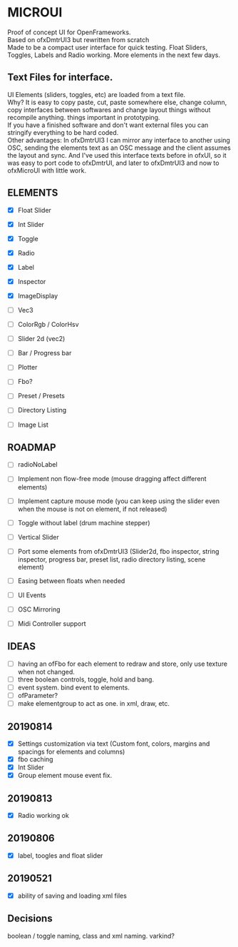 # MICROUI

Proof of concept UI for OpenFrameworks.  
Based on ofxDmtrUI3 but rewritten from scratch  
Made to be a compact user interface for quick testing.
Float Sliders, Toggles, Labels and Radio working. More elements in the next few days.  

## Text Files for interface.
UI Elements (sliders, toggles, etc) are loaded from a text 
file.  
Why? It is easy to copy paste, cut, paste somewhere else, change column, copy interfaces between softwares
and change layout things without recompile anything. things important in prototyping.  
If you have a finished software and don't want external files you can stringify everything to be hard coded.  
Other advantages: In ofxDmtrUI3 I can mirror any interface to another using OSC, sending the elements text as an OSC message and the client assumes the layout and sync.
And I've used this interface texts before in ofxUI, so it was easy to port code to ofxDmtrUI, and later to ofxDmtrUI3 and now to ofxMicroUI with little work.

## ELEMENTS 
- [x] Float Slider
- [x] Int Slider
- [x] Toggle
- [x] Radio
- [x] Label
- [x] Inspector
- [x] ImageDisplay
- [ ] Vec3
- [ ] ColorRgb / ColorHsv
- [ ] Slider 2d (vec2)
- [ ] Bar / Progress bar
- [ ] Plotter
- [ ] Fbo?
- [ ] Preset / Presets
- [ ] Directory Listing
- [ ] Image List


## ROADMAP
- [ ] radioNoLabel
- [ ] Implement non flow-free mode (mouse dragging affect different elements)
- [ ] Implement capture mouse mode (you can keep using the slider even when the mouse is not on element, if not released)

- [ ] Toggle without label (drum machine stepper)
- [ ] Vertical Slider
- [ ] Port some elements from ofxDmtrUI3 (Slider2d, fbo inspector, string inspector, progress bar, preset list, radio directory listing, scene element)
- [ ] Easing between floats when needed
- [ ] UI Events
- [ ] OSC Mirroring
- [ ] Midi Controller support

## IDEAS
- [ ] having an ofFbo for each element to redraw and store, only use texture when not changed.
- [ ] three boolean controls, toggle, hold and bang.
- [ ] event system. bind event to elements.
- [ ] ofParameter?
- [ ] make elementgroup to act as one. in xml, draw, etc.

## 20190814
- [x] Settings customization via text (Custom font, colors, margins and spacings for elements and columns)
- [x] fbo caching
- [x] Int Slider
- [x] Group element mouse event fix.

## 20190813
- [x] Radio working ok  

## 20190806
- [x] label, toogles and float slider

## 20190521
- [x] ability of saving and loading xml files  

## Decisions  
boolean / toggle naming, class and xml naming.
varkind?  


